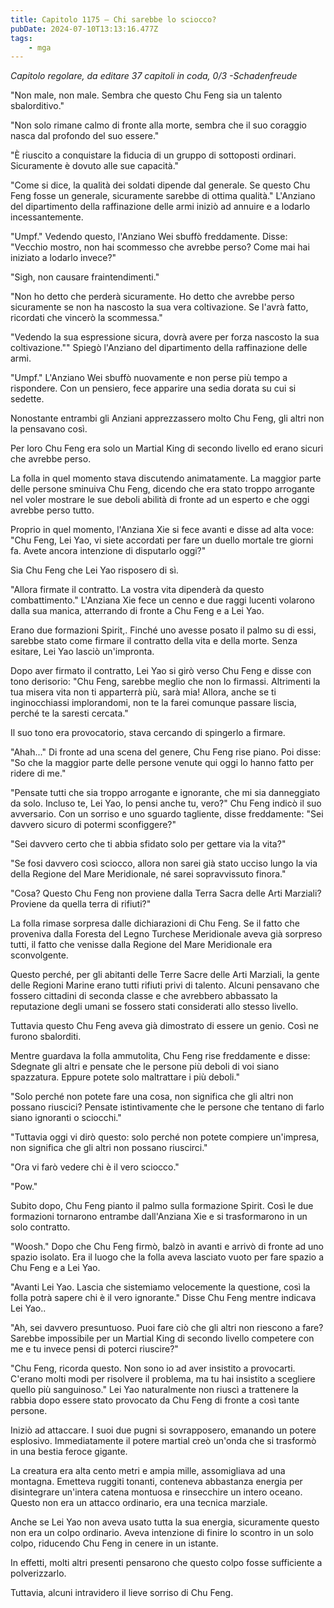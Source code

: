 ```yaml
---
title: Capitolo 1175 – Chi sarebbe lo sciocco?
pubDate: 2024-07-10T13:13:16.477Z
tags:
    - mga
---
```



<em>Capitolo regolare,
da editare
37 capitoli in coda, 0/3
-Schadenfreude</em>


"Non male, non male. Sembra che questo Chu Feng sia un talento sbalorditivo."


"Non solo rimane calmo di fronte alla morte, sembra che il suo coraggio nasca dal profondo del suo essere."


"È riuscito a conquistare la fiducia di un gruppo di sottoposti ordinari. Sicuramente è dovuto alle sue capacità."


"Come si dice, la qualità dei soldati dipende dal generale. Se questo Chu Feng fosse un generale, sicuramente sarebbe di ottima qualità." L'Anziano del dipartimento della raffinazione delle armi iniziò ad annuire e a lodarlo incessantemente.


"Umpf." Vedendo questo, l'Anziano Wei sbuffò freddamente. Disse: "Vecchio mostro, non hai scommesso che avrebbe perso? Come mai hai iniziato a  lodarlo invece?"


"Sigh, non causare fraintendimenti."


"Non ho detto che perderà sicuramente. Ho detto che avrebbe perso sicuramente se non ha nascosto la sua vera coltivazione. Se l'avrà fatto, ricordati che vincerò la scommessa."


"Vedendo la sua espressione sicura, dovrà avere per forza nascosto la sua coltivazione."" Spiegò l'Anziano del dipartimento della raffinazione delle armi.


"Umpf." L'Anziano Wei sbuffò nuovamente e non perse più tempo a rispondere. Con un pensiero, fece apparire una sedia dorata su cui si sedette.


Nonostante entrambi gli Anziani apprezzassero molto Chu Feng, gli altri non la pensavano così.


Per loro Chu Feng era solo un Martial King di secondo livello ed erano sicuri che avrebbe perso.


La folla in quel momento stava discutendo animatamente. La maggior parte delle persone sminuiva Chu Feng, dicendo che era stato troppo arrogante nel voler mostrare le sue deboli abilità di fronte ad un esperto e che oggi avrebbe perso tutto.


Proprio in quel momento, l'Anziana Xie si fece avanti e disse ad alta voce: "Chu Feng, Lei Yao, vi siete accordati per fare un duello mortale tre giorni fa. Avete ancora intenzione di disputarlo oggi?"


Sia Chu Feng che Lei Yao risposero di sì.


"Allora firmate il contratto. La vostra vita dipenderà da questo combattimento." L'Anziana Xie fece un cenno e due raggi lucenti volarono dalla sua manica, atterrando di fronte a Chu Feng e a Lei Yao.


Erano due formazioni Spirit,. Finché uno avesse posato il palmo su di essi, sarebbe stato come firmare il contratto della vita e della morte. Senza esitare, Lei Yao lasciò un'impronta.


Dopo aver firmato il contratto, Lei Yao si girò verso Chu Feng e disse con tono derisorio: "Chu Feng, sarebbe meglio che non lo firmassi. Altrimenti la tua misera vita non ti apparterrà più, sarà mia! Allora, anche se ti inginocchiassi implorandomi, non te la farei comunque passare liscia, perché te la saresti cercata."


Il suo tono era provocatorio, stava cercando di spingerlo a firmare.


"Ahah..." Di fronte ad una scena del genere, Chu Feng rise piano. Poi disse: "So che la maggior parte delle persone venute qui oggi lo hanno fatto per ridere di me."


"Pensate tutti che sia troppo arrogante e ignorante, che mi sia danneggiato da solo. Incluso te, Lei Yao, lo pensi anche tu, vero?" Chu Feng indicò il suo avversario. Con un sorriso e uno sguardo tagliente, disse freddamente: "Sei davvero sicuro di potermi sconfiggere?"


"Sei davvero certo che ti abbia sfidato solo per gettare via la vita?"


"Se fosi davvero così sciocco, allora non sarei già stato ucciso lungo la via della Regione del Mare Meridionale, né sarei sopravvissuto finora."


"Cosa? Questo Chu Feng non proviene dalla Terra Sacra delle Arti Marziali? Proviene da quella terra di rifiuti?"


La folla rimase sorpresa dalle dichiarazioni di Chu Feng. Se il fatto che proveniva dalla Foresta del Legno Turchese Meridionale aveva già sorpreso tutti, il fatto che venisse dalla Regione del Mare Meridionale era sconvolgente.


Questo perché, per gli abitanti delle Terre Sacre delle Arti Marziali, la gente delle Regioni Marine erano tutti rifiuti privi di talento. Alcuni pensavano che fossero cittadini di seconda classe e che avrebbero abbassato la reputazione degli umani se fossero stati considerati allo stesso livello.


Tuttavia questo Chu Feng aveva già dimostrato di essere un genio. Così ne furono sbalorditi.


Mentre guardava la folla ammutolita, Chu Feng rise freddamente e disse: Sdegnate gli altri e pensate che le persone più deboli di voi siano spazzatura. Eppure potete solo maltrattare i più deboli."


"Solo perché non potete fare una cosa, non significa che gli altri non possano riuscici? Pensate istintivamente che le persone che tentano di farlo siano ignoranti o sciocchi."


"Tuttavia oggi vi dirò questo: solo perché non potete compiere un'impresa, non significa che gli altri non possano riuscirci."


"Ora vi farò vedere chi è il vero sciocco."


"Pow."


Subito dopo, Chu Feng pianto il palmo sulla formazione Spirit. Così le due formazioni tornarono entrambe dall'Anziana Xie e si trasformarono in un solo contratto.


"Woosh." Dopo che Chu Feng firmò, balzò in avanti e arrivò di fronte ad uno spazio isolato. Era il luogo che la folla aveva lasciato vuoto per fare spazio a Chu Feng e a Lei Yao.


"Avanti Lei Yao. Lascia che sistemiamo velocemente la questione, così la folla potrà sapere chi è il vero ignorante." Disse Chu Feng mentre indicava Lei Yao..


"Ah, sei davvero presuntuoso. Puoi fare ciò che gli altri non riescono a fare? Sarebbe impossibile per un Martial King di secondo livello competere con me e tu invece pensi di poterci riuscire?"


"Chu Feng, ricorda questo. Non sono io ad aver insistito a provocarti. C'erano molti modi per risolvere il problema, ma tu hai insistito a scegliere quello più sanguinoso." Lei Yao naturalmente non riuscì a trattenere la rabbia dopo essere stato provocato da Chu Feng di fronte a così tante persone.


Iniziò ad attaccare. I suoi due pugni si sovrapposero, emanando un potere esplosivo. Immediatamente il potere martial creò un'onda che si trasformò in una bestia feroce gigante.


La creatura era alta cento metri e ampia mille, assomigliava ad una montagna. Emetteva ruggiti tonanti, conteneva abbastanza energia per disintegrare un'intera catena montuosa e rinsecchire un intero oceano. Questo non era un attacco ordinario, era una tecnica marziale.


Anche se Lei Yao non aveva usato tutta la sua energia, sicuramente questo non era un colpo ordinario. Aveva intenzione di finire lo scontro in un solo colpo, riducendo Chu Feng in cenere in un istante.


In effetti, molti altri presenti pensarono che questo colpo fosse sufficiente a polverizzarlo.


Tuttavia, alcuni intravidero il lieve sorriso di Chu Feng.
                                


                                



